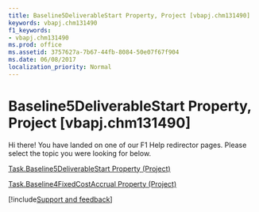 ```yaml
---
title: Baseline5DeliverableStart Property, Project [vbapj.chm131490]
keywords: vbapj.chm131490
f1_keywords:
- vbapj.chm131490
ms.prod: office
ms.assetid: 3757627a-7b67-44fb-8084-50e07f67f904
ms.date: 06/08/2017
localization_priority: Normal
---
```



# Baseline5DeliverableStart Property, Project [vbapj.chm131490]

Hi there! You have landed on one of our F1 Help redirector pages. Please select the topic you were looking for below.

[Task.Baseline5DeliverableStart Property (Project)](https://msdn.microsoft.com/library/91f35f00-8169-be1f-43e4-2fe5f40fa002%28Office.15%29.aspx)

[Task.Baseline4FixedCostAccrual Property (Project)](https://msdn.microsoft.com/library/bd543c41-8233-1d31-b915-4eb222088968%28Office.15%29.aspx)

[!include[Support and feedback](~/includes/feedback-boilerplate.md)]